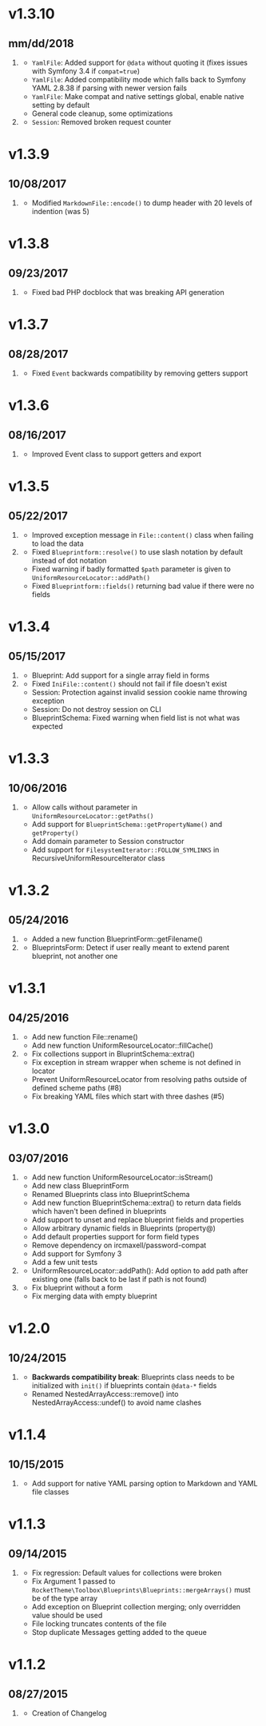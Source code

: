 # v1.3.10
## mm/dd/2018

1. [](#improved)
    * `YamlFile`: Added support for `@data` without quoting it (fixes issues with Symfony 3.4 if `compat=true`)
    * `YamlFile`: Added compatibility mode which falls back to Symfony YAML 2.8.38 if parsing with newer version fails
    * `YamlFile`: Make compat and native settings global, enable native setting by default
    * General code cleanup, some optimizations
1. [](#bugfix)
    * `Session`: Removed broken request counter
    
# v1.3.9
## 10/08/2017

1. [](#improved)
    * Modified `MarkdownFile::encode()` to dump header with 20 levels of indention (was 5)

# v1.3.8
## 09/23/2017

1. [](#bugfix)
    * Fixed bad PHP docblock that was breaking API generation

# v1.3.7
## 08/28/2017

1. [](#bugfix)
    * Fixed `Event` backwards compatibility by removing getters support

# v1.3.6
## 08/16/2017

1. [](#improved)
    * Improved Event class to support getters and export

# v1.3.5
## 05/22/2017

1. [](#improved)
    * Improved exception message in `File::content()` class when failing to load the data
1. [](#bugfix)
    * Fixed `Blueprintform::resolve()` to use slash notation by default instead of dot notation
    * Fixed warning if badly formatted `$path` parameter is given to `UniformResourceLocator::addPath()`
    * Fixed `Blueprintform::fields()` returning bad value if there were no fields

# v1.3.4
## 05/15/2017

1. [](#new)
    * Blueprint: Add support for a single array field in forms
1. [](#bugfix)
    * Fixed `IniFile::content()` should not fail if file doesn't exist
    * Session: Protection against invalid session cookie name throwing exception
    * Session: Do not destroy session on CLI
    * BlueprintSchema: Fixed warning when field list is not what was expected 

# v1.3.3
## 10/06/2016

1. [](#improved)
    * Allow calls without parameter in `UniformResourceLocator::getPaths()`
    * Add support for `BlueprintSchema::getPropertyName()` and `getProperty()`
    * Add domain parameter to Session constructor
    * Add support for `FilesystemIterator::FOLLOW_SYMLINKS` in RecursiveUniformResourceIterator class

# v1.3.2
## 05/24/2016

1. [](#new)
    * Added a new function BlueprintForm::getFilename()
1. [](#bugfix)
    * BlueprintsForm: Detect if user really meant to extend parent blueprint, not another one

# v1.3.1
## 04/25/2016

1. [](#new)
    * Add new function File::rename()
    * Add new function UniformResourceLocator::fillCache()
1. [](#bugfix)
    * Fix collections support in BluprintSchema::extra()
    * Fix exception in stream wrapper when scheme is not defined in locator 
    * Prevent UniformResourceLocator from resolving paths outside of defined scheme paths (#8)
    * Fix breaking YAML files which start with three dashes (#5) 

# v1.3.0
## 03/07/2016

1. [](#new)
    * Add new function UniformResourceLocator::isStream()
    * Add new class BlueprintForm
    * Renamed Blueprints class into BlueprintSchema
    * Add new function BlueprintSchema::extra() to return data fields which haven't been defined in blueprints
    * Add support to unset and replace blueprint fields and properties
    * Allow arbitrary dynamic fields in Blueprints (property@)
    * Add default properties support for form field types
    * Remove dependency on ircmaxell/password-compat
    * Add support for Symfony 3
    * Add a few unit tests
1. [](#improved)
    * UniformResourceLocator::addPath(): Add option to add path after existing one (falls back to be last if path is not found)
1. [](#bugfix)
    * Fix blueprint without a form
    * Fix merging data with empty blueprint

# v1.2.0
## 10/24/2015

1. [](#new)
    * **Backwards compatibility break**: Blueprints class needs to be initialized with `init()` if blueprints contain `@data-*` fields 
    * Renamed NestedArrayAccess::remove() into NestedArrayAccess::undef() to avoid name clashes

# v1.1.4
## 10/15/2015

1. [](#new)
    * Add support for native YAML parsing option to Markdown and YAML file classes

# v1.1.3
## 09/14/2015

1. [](#bugfix)
    * Fix regression: Default values for collections were broken
    * Fix Argument 1 passed to `RocketTheme\Toolbox\Blueprints\Blueprints::mergeArrays()` must be of the type array
    * Add exception on Blueprint collection merging; only overridden value should be used
    * File locking truncates contents of the file
    * Stop duplicate Messages getting added to the queue

# v1.1.2
## 08/27/2015

1. [](#new)
    * Creation of Changelog
